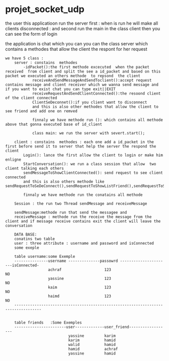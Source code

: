 # projet_socket_udp
the user this applicatioon run the server first : when  is run he will make all clients disconnected : and second run the main in the class client then you can see the form of login 

the application is chat which you can you can the class server which contains a methodes that allow the client
the respont for her request 

    we have 5 class :
        server : constains  methodes 
            -idPacket():the first methode excecuted  when the packet received  from client and split the see a id_packet and based on this packet we executed an others methode  to repsond  the client
                receiveAndSendMessageAndSendToclient():accept request contains message and client receiver which we wanna send message and if you want to exist chat you can type exit||EXIT
                receiveRequestAndSendClientConnected():the resoond client of the client connected 
                ClientSeDeconnet():if you client want to disconnect 
                and this is also other methodes that allow the client to see friend and add one on remved

                finnaly we have methode run (): which contains all methode above that gonna executed base of id_client 

                class main: we run the server with severt.start();

        client : constains  methodes : each one add a id_packet in the first before send it to server that help the server the respond the client
            Login(): lance the first allow the client to login or make him enligne
            StartConversation(): we run a class session that allow  two client talking each others
            sendMessageToShowClientConnected(): send request to see client connected 
            and this is also others methode like sendRequestToSeDeConnect(),sendRequestToShowListFriend(),sendRequestToShowuUserNotFriend(),addingAfriend()

            finnaly we have methode run the conatains all methode 

        Session : the run two Thread sendMessage and receiveMessage

        sendMessage:methode run that send the messagee and 
        receiveMessage : methode run the receive the message from the client and if message receive contains exit the client will leave the conversation 

        DATA BASE:
        conatins two table
        user : three attribute : username and password and isConnected 
        some exeple
        
        table username:some Exemple
        ---------------username --------------passowrd ----------------------isConnected-
                       achraf                   123                             NO
                       yassine                  123                             NO
                       kaim                     123                             NO
                       haimd                    123                             NO
        ----------------------------------------------------------------------------------


        table friends   :Some Exemples
        -----------------------user-------------user_friend------------------
                                yassine         karim   
                                karim           hamid   
                                walid           hamid
                                hamid           achraf
                                yassine         hamid
                                